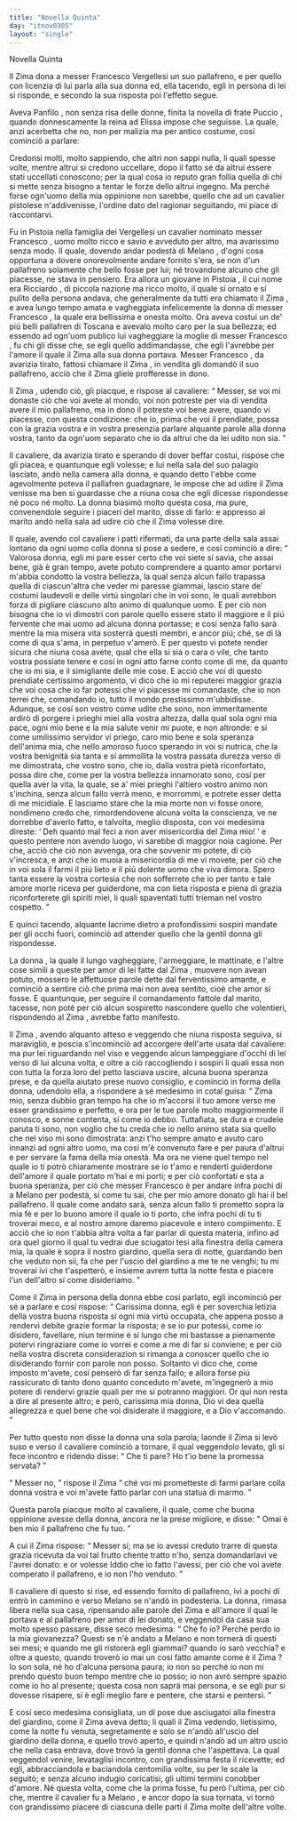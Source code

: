 ```yaml
---
title: "Novella Quinta"
day: "itnov0305"
layout: "single"
---
```

<html>
 <head>
 </head>
 <body>
  <div id="nov0305" type="novella" who="elissa">
   <head>
    Novella Quinta
   </head>
   <argument>
    <p>
     <milestone id="p03050001"/>
     Il
     <name persref="zima" type="person">
      Zima
     </name>
     dona a
     <name persref="francesco" type="person">
      messer Francesco Vergellesi
     </name>
     un suo pallafreno, e per quello con licenzia di lui parla alla sua donna ed, ella tacendo, egli in persona di lei si risponde, e secondo la sua risposta poi l'effetto segue.
    </p>
   </argument>
   <div3 type="commentary" who="author">
    <p>
     <milestone id="p03050002"/>
     Aveva
     <name persref="panfilo" type="person">
      Panfilo
     </name>
     , non senza risa delle donne, finita la novella di
     <name persref="frapuccio" type="person">
      frate Puccio
     </name>
     , quando donnescamente la
     <name persref="neifile" type="person">
      reina
     </name>
     ad
     <name persref="elissa" type="person">
      Elissa
     </name>
     impose che seguisse. La quale, anzi acerbetta che no, non per malizia ma per antico costume, cos&iacute; cominci&ograve; a parlare:
    </p>
   </div3>
   <div3 type="commentary" who="elissa">
    <p>
     <milestone id="p03050003"/>
     Credonsi molti, molto sappiendo, che altri non sappi nulla, li quali spesse volte, mentre altrui si credono uccellare, dopo il fatto s&eacute; da altrui essere stati uccellati conoscono; per la qual cosa io reputo gran follia quella di chi si mette senza bisogno a tentar le forze dello altrui ingegno. Ma perch&eacute; forse ogn'uomo della mia oppinione non sarebbe, quello che ad un cavalier pistolese n'addivenisse, l'ordine dato del ragionar seguitando, mi piace di raccontarvi.
    </p>
   </div3>
   <p>
    <milestone id="p03050004"/>
    Fu in
    <name placeref="pistoia" type="place">
     Pistoia
    </name>
    nella famiglia dei Vergellesi un cavalier nominato
    <name persref="francesco" type="person">
     messer Francesco
    </name>
    , uomo molto ricco e savio e avveduto per altro, ma avarissimo senza modo. Il quale, dovendo andar podest&agrave; di
    <name placeref="milano" type="place">
     Melano
    </name>
    , d'ogni cosa opportuna a dovere onorevolmente andare fornito s'era, se non d'un pallafreno solamente che bello fosse per lui; n&eacute; trovandone alcuno che gli piacesse, ne stava in pensiero.
    <milestone id="p03050005"/>
    Era allora un giovane in
    <name placeref="pistoia" type="place">
     Pistoia
    </name>
    , il cui nome era
    <name persref="zima" type="person">
     Ricciardo
    </name>
    , di piccola nazione ma ricco molto, il quale s&iacute; ornato e s&iacute; pulito della persona andava, che generalmente da tutti era chiamato il
    <name persref="zima" type="person">
     Zima
    </name>
    , e avea lungo tempo amata e vagheggiata infelicemente la donna di
    <name persref="francesco" type="person">
     messer Francesco
    </name>
    , la quale era bellissima e onesta molto.
    <milestone id="p03050006"/>
    Ora aveva costui un de' pi&uacute; belli pallafren di
    <name placeref="toscana" type="place">
     Toscana
    </name>
    e avevalo molto caro per la sua bellezza; ed essendo ad ogn'uom publico lui vagheggiare la moglie di
    <name persref="francesco" type="person">
     messer Francesco
    </name>
    , fu chi gli disse che, se egli quello addimandasse, che egli l'avrebbe per l'amore il quale il
    <name persref="zima" type="person">
     Zima
    </name>
    alla sua donna portava.
    <name persref="francesco" type="person">
     Messer Francesco
    </name>
    , da avarizia tirato, fattosi chiamare il
    <name persref="zima" type="person">
     Zima
    </name>
    , in vendita gli domand&ograve; il suo pallafreno, acci&ograve; che il
    <name persref="zima" type="person">
     Zima
    </name>
    gliele profferesse in dono.
   </p>
   <p>
    <milestone id="p03050007"/>
    Il
    <name persref="zima" type="person">
     Zima
    </name>
    , udendo ci&ograve;, gli piacque, e rispose al cavaliere:
    <q direct="unspecified" who="zima">
     Messer, se voi mi donaste ci&ograve; che voi avete al mondo, voi non potreste per via di vendita avere il mio pallafreno, ma in dono il potreste voi bene avere, quando vi piacesse, con questa condizione: che io, prima che voi il prendiate, possa con la grazia vostra e in vostra presenzia parlare alquante parole alla donna vostra, tanto da ogn'uom separato che io da altrui che da lei udito non sia.
    </q>
   </p>
   <p>
    <milestone id="p03050008"/>
    Il cavaliere, da avarizia tirato e sperando di dover beffar costui, rispose che gli piacea, e quantunque egli volesse; e lui nella sala del suo palagio lasciato, and&ograve; nella camera alla donna, e quando detto l'ebbe come agevolmente poteva il pallafren guadagnare, le impose che ad udire il
    <name persref="zima" type="person">
     Zima
    </name>
    venisse ma ben si guardasse che a niuna cosa che egli dicesse rispondesse n&eacute; poco n&eacute; molto.
    <milestone id="p03050009"/>
    La donna biasim&ograve; molto questa cosa, ma pure, convenendole seguire i piaceri del marito, disse di farlo: e appresso al marito and&ograve; nella sala ad udire ci&ograve; che il
    <name persref="zima" type="person">
     Zima
    </name>
    volesse dire.
   </p>
   <p>
    <milestone id="p03050010"/>
    Il quale, avendo col cavaliere i patti rifermati, da una parte della sala assai lontano da ogni uomo colla donna si pose a sedere, e cos&iacute; cominci&ograve; a dire:
    <q direct="unspecified" who="zima">
     Valorosa donna, egli mi pare esser certo che voi siete s&iacute; savia, che assai bene, gi&agrave; &egrave; gran tempo, avete potuto comprendere a quanto amor portarvi m'abbia condotto la vostra bellezza, la qual senza alcun fallo trapassa quella di ciascun'altra che veder mi paresse giammai, lascio stare de' costumi laudevoli e delle virt&uacute; singolari che in voi sono, le quali avrebbon forza di pigliare ciascuno alto animo di qualunque uomo.
     <milestone id="p03050011"/>
     E per ci&ograve; non bisogna che io vi dimostri con parole quello essere stato il maggiore e il pi&uacute; fervente che mai uomo ad alcuna donna portasse; e cos&iacute; senza fallo sar&agrave; mentre la mia misera vita sosterr&agrave; questi membri, e ancor pi&uacute;; ch&eacute;, se di l&agrave; come di qua s'ama, in perpetuo v'amer&ograve;. E per questo vi potete render sicura che niuna cosa avete, qual che ella si sia o cara o vile, che tanto vostra possiate tenere e cos&iacute; in ogni atto farne conto come di me, da quanto che io mi sia, e il simigliante delle mie cose.
     <milestone id="p03050012"/>
     E acci&ograve; che voi di questo prendiate certissimo argomento, vi dico che io mi reputerei maggior grazia che voi cosa che io far potessi che vi piacesse mi comandaste, che io non terrei che, comandando io, tutto il mondo prestissimo m'ubbidisse.
     <milestone id="p03050013"/>
     Adunque, se cos&iacute; son vostro come udite che sono, non immeritamente ardir&ograve; di porgere i prieghi miei alla vostra altezza, dalla qual sola ogni mia pace, ogni mio bene e la mia salute venir mi puote, e non altronde: e s&iacute; come umilissimo servidor vi priego, caro mio bene e sola speranza dell'anima mia, che nello amoroso fuoco sperando in voi si nutrica, che la vostra benignit&agrave; sia tanta e s&iacute; ammollita la vostra passata durezza verso di me dimostrata, che vostro sono, che io, dalla vostra piet&agrave; riconfortato, possa dire che, come per la vostra bellezza innamorato sono, cos&iacute; per quella aver la vita, la quale, se a' miei prieghi l'altiero vostro animo non s'inchina, senza alcun fallo verr&agrave; meno, e morrommi, e potrete esser detta di me micidiale.
     <milestone id="p03050014"/>
     E lasciamo stare che la mia morte non vi fosse onore, nondimeno credo che, rimordendovene alcuna volta la conscienza, ve ne dorrebbe d'averlo fatto, e talvolta, meglio disposta, con voi medesima direste:
     <q direct="unspecified" type="othervoice" who="zima">
      Deh quanto mal feci a non aver misericordia del
      <name persref="zima" type="person">
       Zima
      </name>
      mio!
     </q>
     e questo pentere non avendo luogo, vi sarebbe di maggior noia cagione.
     <milestone id="p03050015"/>
     Per che, acci&ograve; che ci&ograve; non avvenga, ora che sovvenir mi potete, di ci&ograve; v'incresca, e anzi che io muoia a misericordia di me vi movete, per ci&ograve; che in voi sola il farmi il pi&uacute; lieto e il pi&uacute; dolente uomo che viva dimora. Spero tanta essere la vostra cortesia che non sofferrete che io per tanto e tale amore morte riceva per guiderdone, ma con lieta risposta e piena di grazia riconforterete gli spiriti miei, li quali spaventati tutti trieman nel vostro cospetto.
    </q>
   </p>
   <p>
    <milestone id="p03050016"/>
    E quinci tacendo, alquante lacrime dietro a profondissimi sospiri mandate per gli occhi fuori, cominci&ograve; ad attender quello che la gentil donna gli rispondesse.
   </p>
   <p>
    <milestone id="p03050017"/>
    La
    <name persref="donna-0305" type="person">
     donna
    </name>
    , la quale il lungo vagheggiare, l'armeggiare, le mattinate, e l'altre cose simili a queste per amor di lei fatte dal
    <name persref="zima" type="person">
     Zima
    </name>
    , muovere non avean potuto, mossero le affettuose parole dette dal ferventissimo amante, e cominci&ograve; a sentire ci&ograve; che prima mai non avea sentito, cio&egrave; che amor si fosse. E quantunque, per seguire il comandamento fattole dal marito, tacesse, non pot&eacute; per ci&ograve; alcun sospiretto nascondere quello che volentieri, rispondendo al
    <name persref="zima" type="person">
     Zima
    </name>
    , avrebbe fatto manifesto.
   </p>
   <p>
    <milestone id="p03050018"/>
    Il
    <name persref="zima" type="person">
     Zima
    </name>
    , avendo alquanto atteso e veggendo che niuna risposta seguiva, si maravigli&ograve;, e poscia s'incominci&ograve; ad accorgere dell'arte usata dal cavaliere: ma pur lei riguardando nel viso e veggendo alcun lampeggiare d'occhi di lei verso di lui alcuna volta, e oltre a ci&ograve; raccogliendo i sospiri li quali essa non con tutta la forza loro del petto lasciava uscire, alcuna buona speranza prese, e da quella aiutato prese nuovo consiglio, e cominci&ograve; in forma della donna, udendolo ella, a rispondere a s&eacute; medesimo in cotal guisa:
    <milestone id="p03050019"/>
    <q direct="unspecified" type="othervoice" who="zima">
     <name persref="zima" type="person">
      Zima
     </name>
     mio, senza dubbio gran tempo ha che io m'accorsi il tuo amore verso me esser grandissimo e perfetto, e ora per le tue parole molto maggiormente il conosco, e sonne contenta, s&iacute; come io debbo.
     <milestone id="p03050020"/>
     Tuttafiata, se dura e crudele paruta ti sono, non voglio che tu creda che io nello animo stata sia quello che nel viso mi sono dimostrata: anzi t'ho sempre amato e avuto caro innanzi ad ogni altro uomo, ma cos&iacute; m'&egrave; convenuto fare e per paura d'altrui e per servare la fama della mia onest&agrave;.
     <milestone id="p03050021"/>
     Ma ora ne viene quel tempo nel quale io ti potr&ograve; chiaramente mostrare se io t'amo e renderti guiderdone dell'amore il quale portato m'hai e mi porti; e per ci&ograve; confortati e sta a buona speranza, per ci&ograve; che
     <name persref="francesco" type="person">
      messer Francesco
     </name>
     &egrave; per andare infra pochi d&iacute; a
     <name placeref="milano" type="place">
      Melano
     </name>
     per podest&agrave;, s&iacute; come tu sai, che per mio amore donato gli hai il bel pallafreno. Il quale come andato sar&agrave;, senza alcun fallo ti prometto sopra la mia f&eacute; e per lo buono amore il quale io ti porto, che infra pochi d&iacute; tu ti troverai meco, e al nostro amore daremo piacevole e intero compimento.
     <milestone id="p03050022"/>
     E acci&ograve; che io non t'abbia altra volta a far parlar di questa materia, infino ad ora quel giorno il qual tu vedrai due sciugatoi tesi alla finestra della camera mia, la quale &egrave; sopra il nostro giardino, quella sera di notte, guardando ben che veduto non sii, fa che per l'uscio del giardino a me te ne venghi; tu mi troverai ivi che t'aspetter&ograve;, e insieme avrem tutta la notte festa e piacere l'un dell'altro s&iacute; come disideriamo.
    </q>
   </p>
   <p>
    <milestone id="p03050023"/>
    Come il
    <name persref="zima" type="person">
     Zima
    </name>
    in persona della donna ebbe cos&iacute; parlato, egli incominci&ograve; per s&eacute; a parlare e cos&iacute; rispose:
    <q direct="unspecified" who="zima">
     Carissima donna, egli &egrave; per soverchia letizia della vostra buona risposta s&iacute; ogni mia virt&uacute; occupata, che appena posso a rendervi debite grazie formar la risposta; e se io pur potessi, come io disidero, favellare, niun termine &egrave; s&iacute; lungo che mi bastasse a pienamente potervi ringraziare come io vorrei e come a me di far si conviene; e per ci&ograve; nella vostra discreta considerazion si rimanga a conoscer quello che io disiderando fornir con parole non posso.
     <milestone id="p03050024"/>
     Soltanto vi dico che, come imposto m'avete, cos&iacute; penser&ograve; di far senza fallo; e allora forse pi&uacute; rassicurato di tanto dono quanto conceduto m'avete, m'ingegner&ograve; a mio potere di rendervi grazie quali per me si potranno maggiori. Or qui non resta a dire al presente altro; e per&ograve;, carissima mia donna, Dio vi dea quella allegrezza e quel bene che voi disiderate il maggiore, e a Dio v'accomando.
    </q>
   </p>
   <p>
    <milestone id="p03050025"/>
    Per tutto questo non disse
    <name persref="donna-0305" type="person">
     la donna
    </name>
    una sola parola; laonde il
    <name persref="zima" type="person">
     Zima
    </name>
    si lev&ograve; suso e verso il cavaliere cominci&ograve; a tornare, il qual veggendolo levato, gli si fece incontro e ridendo disse:
    <q direct="unspecified" who="francesco">
     Che ti pare? Ho t'io bene la promessa servata?
    </q>
   </p>
   <p>
    <milestone id="p03050026"/>
    <q direct="unspecified" who="zima">
     Messer no,
    </q>
    rispose il
    <name persref="zima" type="person">
     Zima
    </name>
    <q direct="unspecified">
     ch&eacute; voi mi prometteste di farmi parlare colla donna vostra e voi m'avete fatto parlar con una statua di marmo.
    </q>
   </p>
   <p>
    <milestone id="p03050027"/>
    Questa parola piacque molto al cavaliere, il quale, come che buona oppinione avesse della donna, ancora ne la prese migliore, e disse:
    <q direct="unspecified" who="francesco">
     Omai &egrave; ben mio il pallafreno che fu tuo.
    </q>
   </p>
   <p>
    <milestone id="p03050028"/>
    A cui il
    <name persref="zima" type="person">
     Zima
    </name>
    rispose:
    <q direct="unspecified" who="zima">
     Messer s&iacute;; ma se io avessi creduto trarre di questa grazia ricevuta da voi tal frutto chente tratto n'ho, senza domandarlavi ve l'avrei donato: e or volesse Iddio che io fatto l'avessi, per ci&ograve; che voi avete comperato il pallafreno, e io non l'ho venduto.
    </q>
   </p>
   <p>
    <milestone id="p03050029"/>
    Il cavaliere di questo si rise, ed essendo fornito di pallafreno, ivi a pochi d&iacute; entr&ograve; in cammino e verso
    <name placeref="milano" type="place">
     Melano
    </name>
    se n'and&ograve; in podesteria. La donna, rimasa libera nella sua casa, ripensando alle parole del
    <name persref="zima" type="person">
     Zima
    </name>
    e all'amore il qual le portava e al pallafreno per amor di lei donato, e veggendol da casa sua molto spesso passare, disse seco medesima:
    <milestone id="p03050030"/>
    <q direct="unspecified" type="internalmonologue" who="donna-0305">
     Che fo io? Perch&eacute; perdo io la mia giovanezza? Questi se n'&egrave; andato a Melano e non torner&agrave; di questi sei mesi; e quando me gli ristorer&agrave; egli giammai? quando io sar&ograve; vecchia? e oltre a questo, quando trover&ograve; io mai un cos&iacute; fatto amante come &egrave; il
     <name persref="zima" type="person">
      Zima
     </name>
     ? Io son sola, n&eacute; ho d'alcuna persona paura; io non so perch&eacute; io non mi prendo questo buon tempo mentre che io posso; io non avr&ograve; sempre spazio come io ho al presente; questa cosa non sapr&agrave; mai persona, e se egli pur si dovesse risapere, si &egrave; egli meglio fare e pentere, che starsi e pentersi.
    </q>
   </p>
   <p>
    <milestone id="p03050031"/>
    E cos&iacute; seco medesima consigliata, un d&iacute; pose due asciugatoi alla finestra del giardino, come il
    <name persref="zima" type="person">
     Zima
    </name>
    aveva detto; li quali il
    <name persref="zima" type="person">
     Zima
    </name>
    vedendo, lietissimo, come la notte fu venuta, segretamente e solo se n'and&ograve; all'uscio del giardino della donna, e quello trov&ograve; aperto, e quindi n'and&ograve; ad un altro uscio che nella casa entrava, dove trov&ograve; la gentil donna che l'aspettava.
    <milestone id="p03050032"/>
    La qual veggendol venire, levataglisi incontro, con grandissima festa il ricevette; ed egli, abbracciandola e baciandola centomilia volte, su per le scale la seguit&ograve;; e senza alcuno indugio coricatisi, gli ultimi termini conobber d'amore.
    <milestone id="p03050033"/>
    N&eacute; questa volta, come che la prima fosse, fu per&ograve; l'ultima, per ci&ograve; che, mentre il cavalier fu a
    <name placeref="milano" type="place">
     Melano
    </name>
    , e ancor dopo la sua tornata, vi torn&ograve; con grandissimo piacere di ciascuna delle parti il
    <name persref="zima" type="person">
     Zima
    </name>
    molte dell'altre volte.
   </p>
  </div>
 </body>
</html>